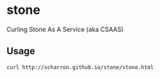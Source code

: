 stone
=====

Curling Stone As A Service (aka CSAAS)


Usage
-----

`curl http://scharron.github.io/stone/stone.html`

